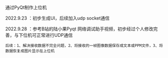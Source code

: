 通过PyQt制作上位机

2022.9.23	：初步生成UI，后续加入udp socket通信


2022.9.28	：参考B站的陆小果Pyqt 网络调试助手视频，初步经过个人修改完善，与下位机可正常进行UDP通信

    后续：1、解决接收数据不完全问题，2、将接收的一帧图像数据保存成文本或PPM文件，3、将数据恢复成图片显示在上位机
